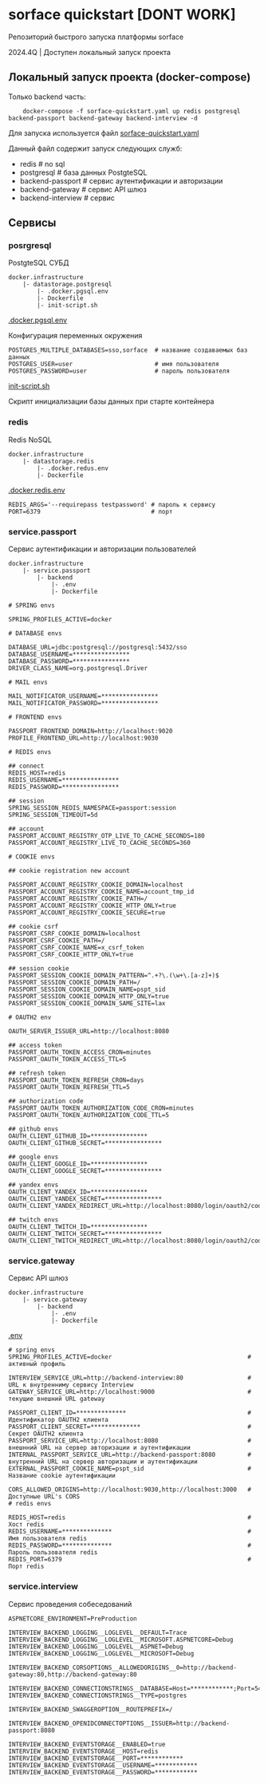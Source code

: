 # sorface quickstart [DONT WORK]

Репозиторий быстрого запуска платформы sorface

2024.4Q | Доступен локальный запуск проекта

## Локальный запуск проекта (docker-compose)

Только backend часть:

```shell
    docker-compose -f sorface-quickstart.yaml up redis postgresql backend-passport backend-gateway backend-interview -d
```

Для запуска используется файл [sorface-quickstart.yaml](docker.infrastructure%2Fsorface-quickstart.yaml)

Данный файл содержит запуск следующих служб:

* redis # no sql
* postgresql # база данных PostgteSQL
* backend-passport # сервис аутентификации и авторизации
* backend-gateway # сервис API шлюз
* backend-interview # сервис

## Сервисы

### posrgresql

PostgteSQL СУБД

```
docker.infrastructure
    |- datastorage.postgresql
        |- .docker.pgsql.env
        |- Dockerfile
        |- init-script.sh
```

[.docker.pgsql.env](docker.infrastructure%2Fdatastorage.postgresql%2F.docker.pgsql.env)

Конфигурация переменных окружения

```properties
POSTGRES_MULTIPLE_DATABASES=sso,sorface  # название создаваемых баз данных
POSTGRES_USER=user                       # имя пользователя
POSTGRES_PASSWORD=user                   # пароль пользователя
```

[init-script.sh](docker.infrastructure%2Fdatastorage.postgresql%2Finit-script.sh)

Скрипт инициализации базы данных при старте контейнера

### redis

Redis NoSQL

```
docker.infrastructure
    |- datastorage.redis
        |- .docker.redus.env
        |- Dockerfile
```

[.docker.redis.env](docker.infrastructure%2Fdatastorage.redis%2F.docker.redis.env)

```properties
REDIS_ARGS='--requirepass testpassword' # пароль к сервису
PORT=6379                               # порт
```

### service.passport

Сервис аутентификации и авторизации пользователей

```
docker.infrastructure
    |- service.passport
        |- backend
            |- .env
            |- Dockerfile
```

```properties
# SPRING envs

SPRING_PROFILES_ACTIVE=docker

# DATABASE envs

DATABASE_URL=jdbc:postgresql://postgresql:5432/sso
DATABASE_USERNAME=****************
DATABASE_PASSWORD=****************
DRIVER_CLASS_NAME=org.postgresql.Driver

# MAIL envs

MAIL_NOTIFICATOR_USERNAME=****************
MAIL_NOTIFICATOR_PASSWORD=****************

# FRONTEND envs

PASSPORT_FRONTEND_DOMAIN=http://localhost:9020
PROFILE_FRONTEND_URL=http://localhost:9030

# REDIS envs

## connect
REDIS_HOST=redis
REDIS_USERNAME=****************
REDIS_PASSWORD=****************

## session
SPRING_SESSION_REDIS_NAMESPACE=passport:session
SPRING_SESSION_TIMEOUT=5d

## account
PASSPORT_ACCOUNT_REGISTRY_OTP_LIVE_TO_CACHE_SECONDS=180
PASSPORT_ACCOUNT_REGISTRY_LIVE_TO_CACHE_SECONDS=360

# COOKIE envs

## cookie registration new account

PASSPORT_ACCOUNT_REGISTRY_COOKIE_DOMAIN=localhost
PASSPORT_ACCOUNT_REGISTRY_COOKIE_NAME=account_tmp_id
PASSPORT_ACCOUNT_REGISTRY_COOKIE_PATH=/
PASSPORT_ACCOUNT_REGISTRY_COOKIE_HTTP_ONLY=true
PASSPORT_ACCOUNT_REGISTRY_COOKIE_SECURE=true

## cookie csrf
PASSPORT_CSRF_COOKIE_DOMAIN=localhost
PASSPORT_CSRF_COOKIE_PATH=/
PASSPORT_CSRF_COOKIE_NAME=x_csrf_token
PASSPORT_CSRF_COOKIE_HTTP_ONLY=true

## session cookie
PASSPORT_SESSION_COOKIE_DOMAIN_PATTERN=^.+?\.(\w+\.[a-z]+)$
PASSPORT_SESSION_COOKIE_DOMAIN_PATH=/
PASSPORT_SESSION_COOKIE_DOMAIN_NAME=pspt_sid
PASSPORT_SESSION_COOKIE_DOMAIN_HTTP_ONLY=true
PASSPORT_SESSION_COOKIE_DOMAIN_SAME_SITE=lax

# OAUTH2 env

OAUTH_SERVER_ISSUER_URL=http://localhost:8080

## access token
PASSPORT_OAUTH_TOKEN_ACCESS_CRON=minutes
PASSPORT_OAUTH_TOKEN_ACCESS_TTL=5

## refresh token
PASSPORT_OAUTH_TOKEN_REFRESH_CRON=days
PASSPORT_OAUTH_TOKEN_REFRESH_TTL=5

## authorization code
PASSPORT_OAUTH_TOKEN_AUTHORIZATION_CODE_CRON=minutes
PASSPORT_OAUTH_TOKEN_AUTHORIZATION_CODE_TTL=5

## github envs
OAUTH_CLIENT_GITHUB_ID=****************
OAUTH_CLIENT_GITHUB_SECRET=****************

## google envs
OAUTH_CLIENT_GOOGLE_ID=****************
OAUTH_CLIENT_GOOGLE_SECRET=****************

## yandex envs
OAUTH_CLIENT_YANDEX_ID=****************
OAUTH_CLIENT_YANDEX_SECRET=****************
OAUTH_CLIENT_YANDEX_REDIRECT_URL=http://localhost:8080/login/oauth2/code/yandex

## twitch envs
OAUTH_CLIENT_TWITCH_ID=****************
OAUTH_CLIENT_TWITCH_SECRET=****************
OAUTH_CLIENT_TWITCH_REDIRECT_URL=http://localhost:8080/login/oauth2/code/twitch

```

### service.gateway

Сервис API шлюз

```
docker.infrastructure
    |- service.gateway
        |- backend
            |- .env
            |- Dockerfile
```


[.env](docker.infrastructure%2Fservice.passport%2Fbackend%2F.env)

```properties
# spring envs
SPRING_PROFILES_ACTIVE=docker                                      # активный профиль                           
                                                                    
INTERVIEW_SERVICE_URL=http://backend-interview:80                  # URL к внутренниму сервису Interview
GATEWAY_SERVICE_URL=http://localhost:9000                          # текущие внешний URL gateway

PASSPORT_CLIENT_ID=**************                                  # Идентификатор OAUTH2 клиента
PASSPORT_CLIENT_SECRET=**************                              # Секрет OAUTH2 клиента
PASSPORT_SERVICE_URL=http://localhost:8080                         # внешнний URL на сервер авторизации и аутентификации 
INTERNAL_PASSPORT_SERVICE_URL=http://backend-passport:8080         # внутренний URL на сервер авторизации и аутентификации
EXTERNAL_PASSPORT_COOKIE_NAME=pspt_sid                             # Название cookie аутентификации

CORS_ALLOWED_ORIGINS=http://localhost:9030,http://localhost:3000   # Доступные URL's CORS
# redis envs

REDIS_HOST=redis                                                   # Хост redis
REDIS_USERNAME=**************                                      # Имя пользователя redis
REDIS_PASSWORD=**************                                      # Пароль пользователя redis
REDIS_PORT=6379                                                    # Порт redis
```

### service.interview

Сервис проведения собеседований

```properties
ASPNETCORE_ENVIRONMENT=PreProduction

INTERVIEW_BACKEND_LOGGING__LOGLEVEL__DEFAULT=Trace
INTERVIEW_BACKEND_LOGGING__LOGLEVEL__MICROSOFT.ASPNETCORE=Debug
INTERVIEW_BACKEND_LOGGING__LOGLEVEL__ASPNET=Debug
INTERVIEW_BACKEND_LOGGING__LOGLEVEL__MICROSOFT=Debug

INTERVIEW_BACKEND_CORSOPTIONS__ALLOWEDORIGINS__0=http://backend-gateway:80,http://backend-gateway:80

INTERVIEW_BACKEND_CONNECTIONSTRINGS__DATABASE=Host=************;Port=5432;Username=************;Password=************;Database=sorface
INTERVIEW_BACKEND_CONNECTIONSTRINGS__TYPE=postgres

INTERVIEW_BACKEND_SWAGGEROPTION__ROUTEPREFIX=/

INTERVIEW_BACKEND_OPENIDCONNECTOPTIONS__ISSUER=http://backend-passport:8080

INTERVIEW_BACKEND_EVENTSTORAGE__ENABLED=true
INTERVIEW_BACKEND_EVENTSTORAGE__HOST=redis
INTERVIEW_BACKEND_EVENTSTORAGE__PORT=************
INTERVIEW_BACKEND_EVENTSTORAGE__USERNAME=************
INTERVIEW_BACKEND_EVENTSTORAGE__PASSWORD=************
```

